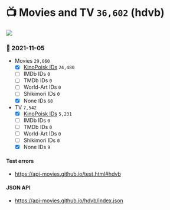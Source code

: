 # :tv: Movies and TV `36,602` (hdvb)

<a href="https://API-Movies.github.io"><img src="https://API-Movies.github.io/banner.png?cache"></a>

### :date: 2021-11-05
- Movies `29,060`
  - [x] <a href="https://API-Movies.github.io/hdvb/movie_kinopoisk_ids.json">KinoPoisk IDs</a> `24,480`
  - [ ] IMDb IDs `0`
  - [ ] TMDb IDs `0`
  - [ ] World-Art IDs `0`
  - [ ] Shikimori IDs `0`
  - [x] None IDs `68`
- TV `7,542`
  - [x] <a href="https://API-Movies.github.io/hdvb/tv_kinopoisk_ids.json">KinoPoisk IDs</a> `5,231`
  - [ ] IMDb IDs `0`
  - [ ] TMDb IDs `0`
  - [ ] World-Art IDs `0`
  - [ ] Shikimori IDs `0`
  - [x] None IDs `9`
#### Test errors
- <a href='https://api-movies.github.io/test.html#hdvb'>https://api-movies.github.io/test.html#hdvb</a>
#### JSON API
- <a href='https://api-movies.github.io/hdvb/index.json'>https://api-movies.github.io/hdvb/index.json</a>
